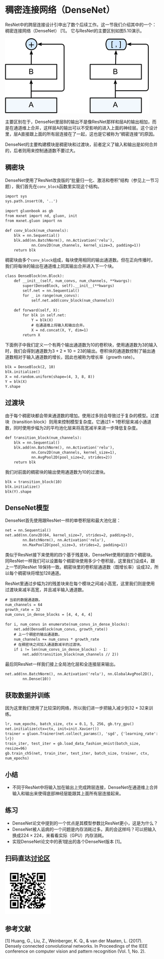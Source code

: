 # 稠密连接网络（DenseNet）

ResNet中的跨层连接设计引申出了数个后续工作。这一节我们介绍其中的一个：稠密连接网络（DenseNet） [1]。 它与ResNet的主要区别如图5.10演示。

![ResNet（左）对比DenseNet（右）。](../img/densenet.svg)

主要区别在于，DenseNet里层B的输出不是像ResNet那样和层A的输出相加，而是在通道维上合并，这样层A的输出可以不受影响的进入上面的神经层。这个设计里，层A直接跟上面的所有层连接在了一起，这也是它被称为“稠密连接“的原因。

DenseNet的主要构建模块是稠密块和过渡块，前者定义了输入和输出是如何合并的，后者则用来控制通道数不要过大。

## 稠密块

DenseNet使用了ResNet改良版的“批量归一化、激活和卷积”结构（参见上一节习题），我们首先在`conv_block`函数里实现这个结构。

```{.python .input  n=1}
import sys
sys.path.insert(0, '..')

import gluonbook as gb
from mxnet import nd, gluon, init
from mxnet.gluon import nn

def conv_block(num_channels):
    blk = nn.Sequential()
    blk.add(nn.BatchNorm(), nn.Activation('relu'),
            nn.Conv2D(num_channels, kernel_size=3, padding=1))
    return blk
```

稠密块由多个`conv_block`组成，每块使用相同的输出通道数。但在正向传播时，我们将每块的输出在通道维上同其输出合并进入下一个块。

```{.python .input  n=2}
class DenseBlock(nn.Block):
    def __init__(self, num_convs, num_channels, **kwargs):
        super(DenseBlock, self).__init__(**kwargs)
        self.net = nn.Sequential()
        for _ in range(num_convs):
            self.net.add(conv_block(num_channels))

    def forward(self, X):
        for blk in self.net:
            Y = blk(X)
            # 在通道维上将输入和输出合并。
            X = nd.concat(X, Y, dim=1)
        return X
```

下面例子中我们定义一个有两个输出通道数为10的卷积块，使用通道数为3的输入时，我们会得到通道数为$3+2\times 10=23$的输出。卷积块的通道数控制了输出通道数相对于输入通道数的增长，因此也被称为增长率（growth rate）。

```{.python .input  n=8}
blk = DenseBlock(2, 10)
blk.initialize()
X = nd.random.uniform(shape=(4, 3, 8, 8))
Y = blk(X)
Y.shape
```

## 过渡块

由于每个稠密块都会带来通道数的增加。使用过多则会导致过于复杂的模型。过渡块（transition block）则用来控制模型复杂度。它通过$1\times1$卷积层来减小通道数，同时使用步幅为2的平均池化层来将高宽减半来进一步降低复杂度。

```{.python .input  n=3}
def transition_block(num_channels):
    blk = nn.Sequential()
    blk.add(nn.BatchNorm(), nn.Activation('relu'),
            nn.Conv2D(num_channels, kernel_size=1),
            nn.AvgPool2D(pool_size=2, strides=2))
    return blk
```

我们对前面的稠密块的输出使用通道数为10的过渡块。

```{.python .input}
blk = transition_block(10)
blk.initialize()
blk(Y).shape
```

## DenseNet模型

DenseNet首先使用跟ResNet一样的单卷积层和最大池化层：

```{.python .input}
net = nn.Sequential()
net.add(nn.Conv2D(64, kernel_size=7, strides=2, padding=3),
        nn.BatchNorm(), nn.Activation('relu'),
        nn.MaxPool2D(pool_size=3, strides=2, padding=1))
```

类似于ResNet接下来使用的四个基于残差块，DenseNet使用的是四个稠密块。同ResNet一样我们可以设置每个稠密块使用多少个卷积层，这里我们设成4，跟上一节的ResNet 18保持一致。稠密块里的卷积层通道数（既增长率）设成32，所以每个稠密块将增加128通道。

ResNet里通过步幅为2的残差块来在每个模块之间减小高宽，这里我们则是使用过渡块来减半高宽，并且减半输入通道数。

```{.python .input  n=5}
# 当前的数据通道数。
num_channels = 64
growth_rate = 32
num_convs_in_dense_blocks = [4, 4, 4, 4]

for i, num_convs in enumerate(num_convs_in_dense_blocks):
    net.add(DenseBlock(num_convs, growth_rate))
    # 上一个稠密的输出通道数。
    num_channels += num_convs * growth_rate
    # 在稠密块之间加入通道数减半的过渡块。
    if i != len(num_convs_in_dense_blocks) - 1:
        net.add(transition_block(num_channels // 2))
```

最后同ResNet一样我们接上全局池化层和全连接层来输出。

```{.python .input}
net.add(nn.BatchNorm(), nn.Activation('relu'), nn.GlobalAvgPool2D(),
        nn.Dense(10))
```

## 获取数据并训练

因为这里我们使用了比较深的网络，所以我们进一步把输入减少到$32\times 32$来训练。

```{.python .input}
lr, num_epochs, batch_size, ctx = 0.1, 5, 256, gb.try_gpu()
net.initialize(ctx=ctx, init=init.Xavier())
trainer = gluon.Trainer(net.collect_params(), 'sgd', {'learning_rate': lr})
train_iter, test_iter = gb.load_data_fashion_mnist(batch_size, resize=96)
gb.train_ch5(net, train_iter, test_iter, batch_size, trainer, ctx, num_epochs)
```

## 小结

* 不同于ResNet中将输入加在输出上完成跨层连接，DenseNet在通道维上合并输入和输出来使得底部神经层能跟其上面所有层连接起来。

## 练习

- DenseNet论文中提到的一个优点是其模型参数比ResNet更小，这是为什么？
- DenseNet被人诟病的一个问题是内存消耗过多。真的会这样吗？可以把输入换成$224\times 224$，来看看实际（GPU）内存消耗。
- 实现DenseNet论文中的表1提出的各个DenseNet版本 [1]。

## 扫码直达[讨论区](https://discuss.gluon.ai/t/topic/1664)

![](../img/qr_densenet-gluon.svg)

## 参考文献

[1] Huang, G., Liu, Z., Weinberger, K. Q., & van der Maaten, L. (2017). Densely connected convolutional networks. In Proceedings of the IEEE conference on computer vision and pattern recognition (Vol. 1, No. 2).
